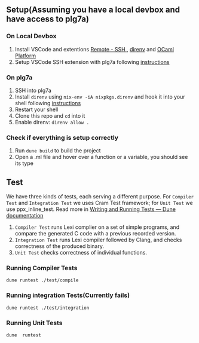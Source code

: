 
## Setup(Assuming you have a local devbox and have access to plg7a)
### On Local Devbox
1. Install VSCode and extentions [Remote - SSH
](https://marketplace.visualstudio.com/items?itemName=ms-vscode-remote.remote-ssh), [direnv](https://marketplace.visualstudio.com/items?itemName=mkhl.direnv) and [OCaml Platform](https://marketplace.visualstudio.com/items?itemName=ocamllabs.ocaml-platform)
2. Setup VSCode SSH extension with plg7a following [instructions](https://code.visualstudio.com/docs/remote/ssh#_connect-to-a-remote-host)

### On plg7a
1. SSH into plg7a
2. Install `direnv` using `nix-env -iA nixpkgs.direnv` and hook it into your shell following [instructions](https://direnv.net/docs/hook.html)
3. Restart your shell
4. Clone this repo and `cd` into it
5. Enable direnv: `direnv allow .`

### Check if everything is setup correctly
1. Run `dune build` to build the project
2. Open a .ml file and hover over a function or a variable, you should see its type

## Test
We have three kinds of tests, each serving a different purpose. For `Compiler Test` and `Integration Test` we uses Cram Test framework; for `Unit Test` we use ppx_inline_test. Read more in [Writing and Running Tests — Dune documentation](https://dune.readthedocs.io/en/stable/tests.html#)
 1. `Compiler Test` runs Lexi complier on a set of simple programs, and compare the generated C code with a previous recorded version.
2. `Integration Test` runs Lexi compiler followed by Clang, and checks correctness of the produced binary.
3. `Unit Test` checks correctness of individual functions.
### Running Compiler Tests
```
dune runtest ./test/compile
```
### Running integration Tests(Currently fails)
```
dune runtest ./test/integration
```
### Running Unit Tests
```
dune  runtest
```